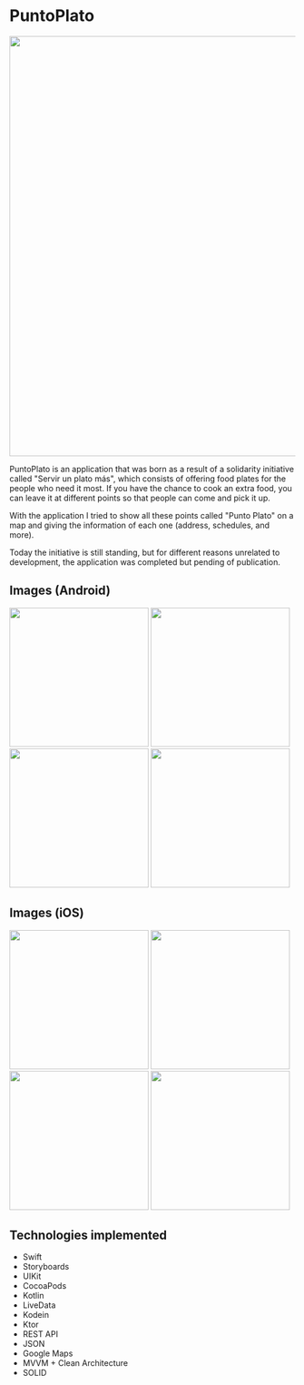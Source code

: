 # PuntoPlato
<img src="https://i.ibb.co/GF7q5HL/logo-grafico.png" width="740">

PuntoPlato is an application that was born as a result of a solidarity initiative called "Servir un plato más", which consists of offering food plates for the people who need it most. If you have the chance to cook an extra food, you can leave it at different points so that people can come and pick it up.

With the application I tried to show all these points called "Punto Plato" on a map and giving the information of each one (address, schedules, and more).

Today the initiative is still standing, but for different reasons unrelated to development, the application was completed but pending of publication.

## Images (Android)
<img src="https://i.ibb.co/28hfFgD/1-a.png" width="245"> <img src="https://i.ibb.co/48GVNhC/2-a.png" width="245"> <img src="https://i.ibb.co/7XHsPmw/3-a.png" width="245"> <img src="https://i.ibb.co/7Ch6txQ/4-a.png" width="245">

## Images (iOS)
<img src="https://i.ibb.co/Gd18d65/1-i.png" width="245"> <img src="https://i.ibb.co/RH3WsZg/2-i.png" width="245"> <img src="https://i.ibb.co/7nLyMtp/3-i.png" width="245"> <img src="https://i.ibb.co/ss1Q1bH/4-i.png" width="245">

## Technologies implemented
- Swift
- Storyboards
- UIKit
- CocoaPods
- Kotlin
- LiveData
- Kodein
- Ktor
- REST API
- JSON
- Google Maps
- MVVM + Clean Architecture
- SOLID